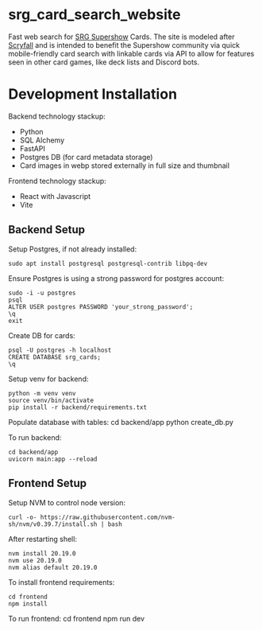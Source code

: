 # srg_card_search_website

Fast web search for [SRG Supershow](https://supershowthegame.com) Cards.  The
site is modeled after [Scryfall](https://www.scryfall.com) and is intended to
benefit the Supershow community via quick mobile-friendly card search with
linkable cards via API to allow for features seen in other card games, like
deck lists and Discord bots.

# Development Installation #

Backend technology stackup:

* Python
* SQL Alchemy
* FastAPI
* Postgres DB (for card metadata storage)
* Card images in webp stored externally in full size and thumbnail

Frontend technology stackup:

* React with Javascript
* Vite


## Backend Setup ##

Setup Postgres, if not already installed:

    sudo apt install postgresql postgresql-contrib libpq-dev


Ensure Postgres is using a strong password for postgres account:

    sudo -i -u postgres
    psql
    ALTER USER postgres PASSWORD 'your_strong_password';
    \q
    exit


Create DB for cards:

    psql -U postgres -h localhost
    CREATE DATABASE srg_cards;
    \q


Setup venv for backend:

    python -m venv venv
    source venv/bin/activate
    pip install -r backend/requirements.txt


Populate database with tables:
    cd backend/app
    python create_db.py


To run backend:

    cd backend/app
    uvicorn main:app --reload


## Frontend Setup ##

Setup NVM to control node version:

    curl -o- https://raw.githubusercontent.com/nvm-sh/nvm/v0.39.7/install.sh | bash

After restarting shell:

    nvm install 20.19.0
    nvm use 20.19.0
    nvm alias default 20.19.0

To install frontend requirements:

    cd frontend
    npm install

To run frontend:
    cd frontend
    npm run dev
